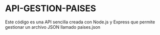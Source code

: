 # API-GESTION-PAISES
Este código es una API sencilla creada con Node.js y Express que permite gestionar un archivo JSON llamado paises.json

